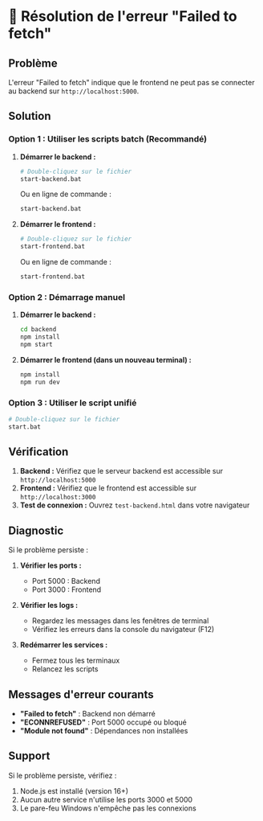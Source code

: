 # 🔧 Résolution de l'erreur "Failed to fetch"

## Problème
L'erreur "Failed to fetch" indique que le frontend ne peut pas se connecter au backend sur `http://localhost:5000`.

## Solution

### Option 1 : Utiliser les scripts batch (Recommandé)

1. **Démarrer le backend :**
   ```bash
   # Double-cliquez sur le fichier
   start-backend.bat
   ```
   Ou en ligne de commande :
   ```bash
   start-backend.bat
   ```

2. **Démarrer le frontend :**
   ```bash
   # Double-cliquez sur le fichier
   start-frontend.bat
   ```
   Ou en ligne de commande :
   ```bash
   start-frontend.bat
   ```

### Option 2 : Démarrage manuel

1. **Démarrer le backend :**
   ```bash
   cd backend
   npm install
   npm start
   ```

2. **Démarrer le frontend (dans un nouveau terminal) :**
   ```bash
   npm install
   npm run dev
   ```

### Option 3 : Utiliser le script unifié

```bash
# Double-cliquez sur le fichier
start.bat
```

## Vérification

1. **Backend :** Vérifiez que le serveur backend est accessible sur `http://localhost:5000`
2. **Frontend :** Vérifiez que le frontend est accessible sur `http://localhost:3000`
3. **Test de connexion :** Ouvrez `test-backend.html` dans votre navigateur

## Diagnostic

Si le problème persiste :

1. **Vérifier les ports :**
   - Port 5000 : Backend
   - Port 3000 : Frontend

2. **Vérifier les logs :**
   - Regardez les messages dans les fenêtres de terminal
   - Vérifiez les erreurs dans la console du navigateur (F12)

3. **Redémarrer les services :**
   - Fermez tous les terminaux
   - Relancez les scripts

## Messages d'erreur courants

- **"Failed to fetch"** : Backend non démarré
- **"ECONNREFUSED"** : Port 5000 occupé ou bloqué
- **"Module not found"** : Dépendances non installées

## Support

Si le problème persiste, vérifiez :
1. Node.js est installé (version 16+)
2. Aucun autre service n'utilise les ports 3000 et 5000
3. Le pare-feu Windows n'empêche pas les connexions 